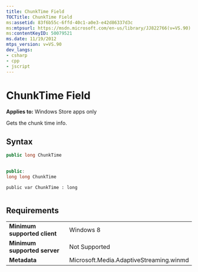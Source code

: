 ```yaml
---
title: ChunkTime Field
TOCTitle: ChunkTime Field
ms:assetid: 83f6b55c-6ffd-40c1-a0e3-e42d86337d3c
ms:mtpsurl: https://msdn.microsoft.com/en-us/library/JJ822766(v=VS.90)
ms:contentKeyID: 50079521
ms.date: 11/19/2012
mtps_version: v=VS.90
dev_langs:
- csharp
- cpp
- jscript
---
```


# ChunkTime Field

**Applies to:** Windows Store apps only

Gets the chunk time info.

## Syntax

```csharp
public long ChunkTime
 
```

```cpp
public:
long long ChunkTime
```

```jscript
public var ChunkTime : long
 
```

## Requirements

|||
|--- |--- |
|**Minimum supported client**|Windows 8|
|**Minimum supported server**|Not Supported|
|**Metadata**|Microsoft.Media.AdaptiveStreaming.winmd|

